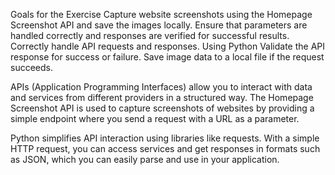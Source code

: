 Goals for the Exercise
Capture website screenshots using the Homepage Screenshot API and save the images locally. Ensure that parameters are handled correctly and responses are verified for successful results.
Correctly handle API requests and responses. Using Python
Validate the API response for success or failure.
Save image data to a local file if the request succeeds.

APIs (Application Programming Interfaces) allow you to interact with data and services from different providers in a structured way. The Homepage Screenshot API is used to capture screenshots of websites by providing a simple endpoint where you send a request with a URL as a parameter.

Python simplifies API interaction using libraries like requests. With a simple HTTP request, you can access services and get responses in formats such as JSON, which you can easily parse and use in your application.
